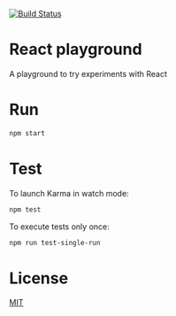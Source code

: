 [![Build Status](https://travis-ci.org/claudiopro/react-playground.svg?branch=master)](https://travis-ci.org/claudiopro/react-playground)

# React playground

A playground to try experiments with React

# Run

```sh
npm start
```

# Test

To launch Karma in watch mode:

```sh
npm test
```

To execute tests only once:

```sh
npm run test-single-run
```

# License

[MIT](http://opensource.org/licenses/MIT)
